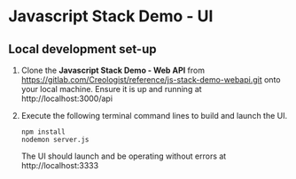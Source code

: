 # Javascript Stack Demo - UI

## Local development set-up

1.  Clone the **Javascript Stack Demo - Web API** from https://gitlab.com/Creologist/reference/js-stack-demo-webapi.git onto your local machine.  Ensure it is up and running at http://localhost:3000/api

2.  Execute the following terminal command lines to build and launch the UI.

    ```
    npm install
    nodemon server.js
    ```

    The UI should launch and be operating without errors at http://localhost:3333
